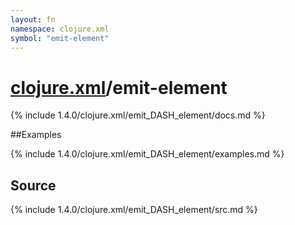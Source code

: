 ```yaml
---
layout: fn
namespace: clojure.xml
symbol: "emit-element"
---
```


# [clojure.xml](../)/emit-element

{% include 1.4.0/clojure.xml/emit_DASH_element/docs.md %}

##Examples

{% include 1.4.0/clojure.xml/emit_DASH_element/examples.md %}
## Source
{% include 1.4.0/clojure.xml/emit_DASH_element/src.md %}

